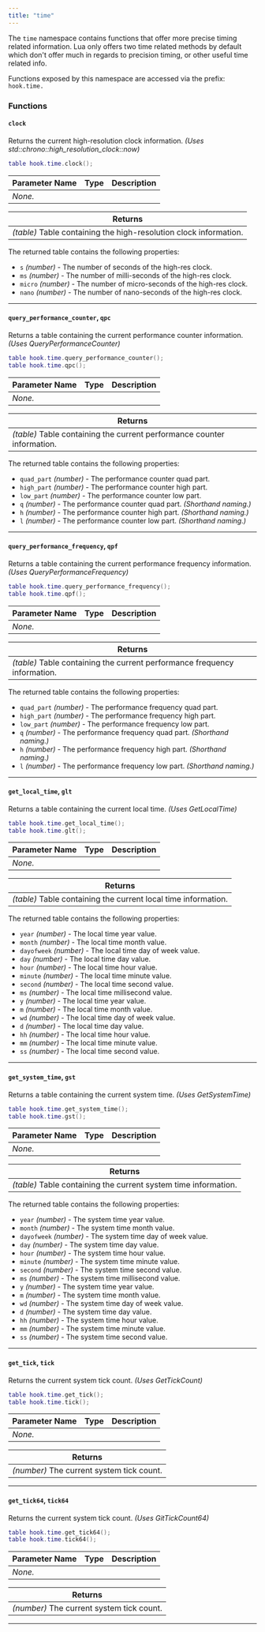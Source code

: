 ```yaml
---
title: "time"
---
```


The `time` namespace contains functions that offer more precise timing related information. Lua only offers two time related methods by default which don't offer much in regards to precision timing, or other useful time related info.

Functions exposed by this namespace are accessed via the prefix: `hook.time.`

### Functions

#### `clock`

Returns the current high-resolution clock information. _(Uses std::chrono::high\_resolution\_clock::now)_

```lua
table hook.time.clock();
```

| Parameter Name | Type | Description |
| --- | --- | --- |
| _None._ | | |

| Returns |
| --- |
| _(table)_ Table containing the high-resolution clock information. |

The returned table contains the following properties:

  - `s` _(number)_ - The number of seconds of the high-res clock.
  - `ms` _(number)_ - The number of milli-seconds of the high-res clock.
  - `micro` _(number)_ - The number of micro-seconds of the high-res clock.
  - `nano` _(number)_ - The number of nano-seconds of the high-res clock.

---

#### `query_performance_counter`, `qpc`

Returns a table containing the current performance counter information. _(Uses QueryPerformanceCounter)_

```lua
table hook.time.query_performance_counter();
table hook.time.qpc();
```

| Parameter Name | Type | Description |
| --- | --- | --- |
| _None._ | | |

| Returns |
| --- |
| _(table)_ Table containing the current performance counter information. |

The returned table contains the following properties:

  - `quad_part` _(number)_ - The performance counter quad part.
  - `high_part` _(number)_ - The performance counter high part.
  - `low_part` _(number)_ - The performance counter low part.
  - `q` _(number)_ - The performance counter quad part. _(Shorthand naming.)_
  - `h` _(number)_ - The performance counter high part. _(Shorthand naming.)_
  - `l` _(number)_ - The performance counter low part. _(Shorthand naming.)_

---

#### `query_performance_frequency`, `qpf`

Returns a table containing the current performance frequency information. _(Uses QueryPerformanceFrequency)_

```lua
table hook.time.query_performance_frequency();
table hook.time.qpf();
```

| Parameter Name | Type | Description |
| --- | --- | --- |
| _None._ | | |

| Returns |
| --- |
| _(table)_ Table containing the current performance frequency information. |

The returned table contains the following properties:

  - `quad_part` _(number)_ - The performance frequency quad part.
  - `high_part` _(number)_ - The performance frequency high part.
  - `low_part` _(number)_ - The performance frequency low part.
  - `q` _(number)_ - The performance frequency quad part. _(Shorthand naming.)_
  - `h` _(number)_ - The performance frequency high part. _(Shorthand naming.)_
  - `l` _(number)_ - The performance frequency low part. _(Shorthand naming.)_

---

#### `get_local_time`, `glt`

Returns a table containing the current local time. _(Uses GetLocalTime)_

```lua
table hook.time.get_local_time();
table hook.time.glt();
```

| Parameter Name | Type | Description |
| --- | --- | --- |
| _None._ | | |

| Returns |
| --- |
| _(table)_ Table containing the current local time information. |

The returned table contains the following properties:

  - `year` _(number)_ - The local time year value.
  - `month` _(number)_ - The local time month value.
  - `dayofweek` _(number)_ - The local time day of week value.
  - `day` _(number)_ - The local time day value.
  - `hour` _(number)_ - The local time hour value.
  - `minute` _(number)_ - The local time minute value.
  - `second` _(number)_ - The local time second value.
  - `ms` _(number)_ - The local time millisecond value.
  - `y` _(number)_ - The local time year value.
  - `m` _(number)_ - The local time month value.
  - `wd` _(number)_ - The local time day of week value.
  - `d` _(number)_ - The local time day value.
  - `hh` _(number)_ - The local time hour value.
  - `mm` _(number)_ - The local time minute value.
  - `ss` _(number)_ - The local time second value.

---

#### `get_system_time`, `gst`

Returns a table containing the current system time. _(Uses GetSystemTime)_

```lua
table hook.time.get_system_time();
table hook.time.gst();
```

| Parameter Name | Type | Description |
| --- | --- | --- |
| _None._ | | |

| Returns |
| --- |
| _(table)_ Table containing the current system time information. |

The returned table contains the following properties:

  - `year` _(number)_ - The system time year value.
  - `month` _(number)_ - The system time month value.
  - `dayofweek` _(number)_ - The system time day of week value.
  - `day` _(number)_ - The system time day value.
  - `hour` _(number)_ - The system time hour value.
  - `minute` _(number)_ - The system time minute value.
  - `second` _(number)_ - The system time second value.
  - `ms` _(number)_ - The system time millisecond value.
  - `y` _(number)_ - The system time year value.
  - `m` _(number)_ - The system time month value.
  - `wd` _(number)_ - The system time day of week value.
  - `d` _(number)_ - The system time day value.
  - `hh` _(number)_ - The system time hour value.
  - `mm` _(number)_ - The system time minute value.
  - `ss` _(number)_ - The system time second value.

---

#### `get_tick`, `tick`

Returns the current system tick count. _(Uses GetTickCount)_

```lua
table hook.time.get_tick();
table hook.time.tick();
```

| Parameter Name | Type | Description |
| --- | --- | --- |
| _None._ | | |

| Returns |
| --- |
| _(number)_ The current system tick count. |

---

#### `get_tick64`, `tick64`

Returns the current system tick count. _(Uses GitTickCount64)_

```lua
table hook.time.get_tick64();
table hook.time.tick64();
```

| Parameter Name | Type | Description |
| --- | --- | --- |
| _None._ | | |

| Returns |
| --- |
| _(number)_ The current system tick count. |

---
